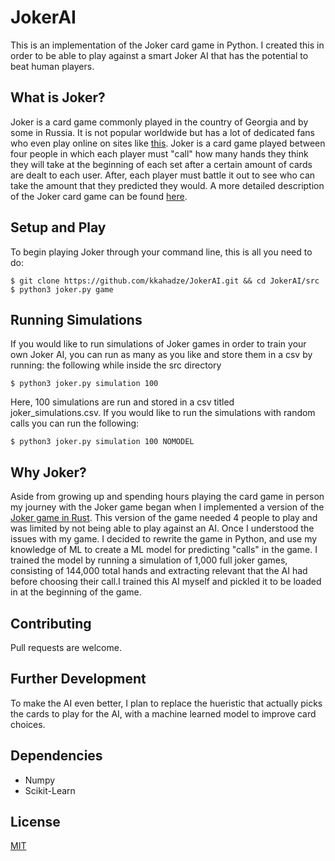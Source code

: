 # JokerAI
This is an implementation of the Joker card game in Python. I created this in order to be able to play against a smart Joker AI that has the potential to beat
human players.
## What is Joker?
Joker is a card game commonly played in the country of Georgia and by some in Russia. It is not popular worldwide but has a lot of dedicated fans who even play
online on sites like [this](https://www.jok.ge). Joker is a card game played between four people in which each player must "call" how many hands they think they 
will take at the beginning of each set after a certain amount of cards are dealt to each user. After, each player must battle it out to see who can take the 
amount that they predicted they would. A more detailed description of the Joker card game can be found [here](https://www.pagat.com/exact/joker.html).
## Setup and Play
To begin playing Joker through your command line, this is all you need to do:
```
$ git clone https://github.com/kkahadze/JokerAI.git && cd JokerAI/src  
$ python3 joker.py game
```
## Running Simulations
If you would like to run simulations of Joker games in order to train your own Joker AI, you can run as many as you like and store them in a csv by running:
the following while inside the src directory
```
$ python3 joker.py simulation 100
```
Here, 100 simulations are run and stored in a csv titled joker_simulations.csv. 
If you would like to run the simulations with random calls you can run the following:
```
$ python3 joker.py simulation 100 NOMODEL
```
## Why Joker?
Aside from growing up and spending hours playing the card game in person my journey with the Joker game began when I implemented a version of the [Joker game in Rust](https://github.com/kkahadze/Joker-In-Rust). 
This version of the game needed 4 people to play and was limited by not being able to play against an AI. Once I understood the issues with my game. I decided to 
rewrite the game in Python, and use my knowledge of ML to create a ML model for predicting "calls" in the game. I trained the model by running a simulation of 
1,000 full joker games, consisting of 144,000 total hands and extracting relevant that the AI had before choosing their call.I trained this AI myself and pickled 
it to be loaded in at the beginning of the game. 
## Contributing
Pull requests are welcome.
## Further Development
To make the AI even better, I plan to replace the hueristic that actually picks the cards to play for the AI, with a machine learned model to improve card choices.
## Dependencies
- Numpy
- Scikit-Learn
## License
[MIT](https://choosealicense.com/licenses/mit/)

